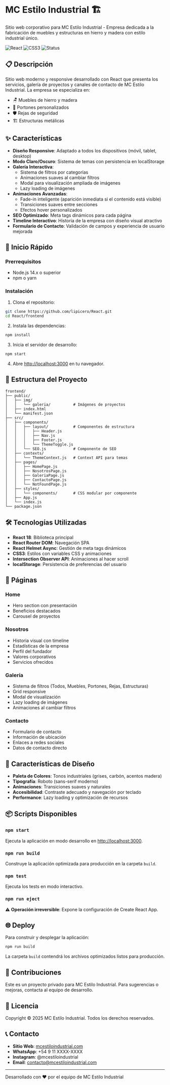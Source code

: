 # MC Estilo Industrial 🏗️

Sitio web corporativo para MC Estilo Industrial - Empresa dedicada a la fabricación de muebles y estructuras en hierro y madera con estilo industrial único.

![React](https://img.shields.io/badge/React-18.x-61DAFB?style=flat&logo=react)
![CSS3](https://img.shields.io/badge/CSS3-Responsive-1572B6?style=flat&logo=css3)
![Status](https://img.shields.io/badge/Status-Active-success)

## 📋 Descripción

Sitio web moderno y responsive desarrollado con React que presenta los servicios, galería de proyectos y canales de contacto de MC Estilo Industrial. La empresa se especializa en:

- 🪑 Muebles de hierro y madera
- 🚪 Portones personalizados
- 🛡️ Rejas de seguridad
- 🏗️ Estructuras metálicas

## ✨ Características

- **Diseño Responsive**: Adaptado a todos los dispositivos (móvil, tablet, desktop)
- **Modo Claro/Oscuro**: Sistema de temas con persistencia en localStorage
- **Galería Interactiva**: 
  - Sistema de filtros por categorías
  - Animaciones suaves al cambiar filtros
  - Modal para visualización ampliada de imágenes
  - Lazy loading de imágenes
- **Animaciones Avanzadas**:
  - Fade-in inteligente (aparición inmediata si el contenido está visible)
  - Transiciones suaves entre secciones
  - Efectos hover personalizados
- **SEO Optimizado**: Meta tags dinámicos para cada página
- **Timeline Interactivo**: Historia de la empresa con diseño visual atractivo
- **Formulario de Contacto**: Validación de campos y experiencia de usuario mejorada

## 🚀 Inicio Rápido

### Prerrequisitos

- Node.js 14.x o superior
- npm o yarn

### Instalación

1. Clona el repositorio:
```bash
git clone https://github.com/lipicero/React.git
cd React/frontend
```

2. Instala las dependencias:
```bash
npm install
```

3. Inicia el servidor de desarrollo:
```bash
npm start
```

4. Abre [http://localhost:3000](http://localhost:3000) en tu navegador.

## 📁 Estructura del Proyecto

```
frontend/
├── public/
│   ├── img/
│   │   └── galeria/          # Imágenes de proyectos
│   ├── index.html
│   └── manifest.json
├── src/
│   ├── components/
│   │   ├── layout/           # Componentes de estructura
│   │   │   ├── Header.js
│   │   │   ├── Nav.js
│   │   │   ├── Footer.js
│   │   │   └── ThemeToggle.js
│   │   └── SEO.js            # Componente de SEO
│   ├── contexts/
│   │   └── ThemeContext.js   # Context API para temas
│   ├── pages/
│   │   ├── HomePage.js
│   │   ├── NosotrosPage.js
│   │   ├── GaleriaPage.js
│   │   ├── ContactoPage.js
│   │   └── NotFoundPage.js
│   ├── styles/
│   │   └── components/       # CSS modular por componente
│   ├── App.js
│   └── index.js
└── package.json
```

## 🛠️ Tecnologías Utilizadas

- **React 18**: Biblioteca principal
- **React Router DOM**: Navegación SPA
- **React Helmet Async**: Gestión de meta tags dinámicos
- **CSS3**: Estilos con variables CSS y animaciones
- **Intersection Observer API**: Animaciones al hacer scroll
- **localStorage**: Persistencia de preferencias del usuario

## 📱 Páginas

### Home
- Hero section con presentación
- Beneficios destacados
- Carousel de proyectos

### Nosotros
- Historia visual con timeline
- Estadísticas de la empresa
- Perfil del fundador
- Valores corporativos
- Servicios ofrecidos

### Galería
- Sistema de filtros (Todos, Muebles, Portones, Rejas, Estructuras)
- Grid responsive
- Modal de visualización
- Lazy loading de imágenes
- Animaciones al cambiar filtros

### Contacto
- Formulario de contacto
- Información de ubicación
- Enlaces a redes sociales
- Datos de contacto directo

## 🎨 Características de Diseño

- **Paleta de Colores**: Tonos industriales (grises, carbón, acentos madera)
- **Tipografía**: Roboto (sans-serif moderno)
- **Animaciones**: Transiciones suaves y naturales
- **Accesibilidad**: Contraste adecuado y navegación por teclado
- **Performance**: Lazy loading y optimización de recursos

## 📦 Scripts Disponibles

### `npm start`
Ejecuta la aplicación en modo desarrollo en [http://localhost:3000](http://localhost:3000).

### `npm run build`
Construye la aplicación optimizada para producción en la carpeta `build`.

### `npm test`
Ejecuta los tests en modo interactivo.

### `npm run eject`
⚠️ **Operación irreversible**: Expone la configuración de Create React App.

## 🌐 Deploy

Para construir y desplegar la aplicación:

```bash
npm run build
```

La carpeta `build` contendrá los archivos optimizados listos para producción.

## 🤝 Contribuciones

Este es un proyecto privado para MC Estilo Industrial. Para sugerencias o mejoras, contacta al equipo de desarrollo.

## 📄 Licencia

Copyright © 2025 MC Estilo Industrial. Todos los derechos reservados.

## 📞 Contacto

- **Sitio Web**: [mcestiloindustrial.com](https://mcestiloindustrial.com)
- **WhatsApp**: +54 9 11 XXXX-XXXX
- **Instagram**: @mcestiloindustrial
- **Email**: contacto@mcestiloindustrial.com

---

Desarrollado con ❤️ por el equipo de MC Estilo Industrial
